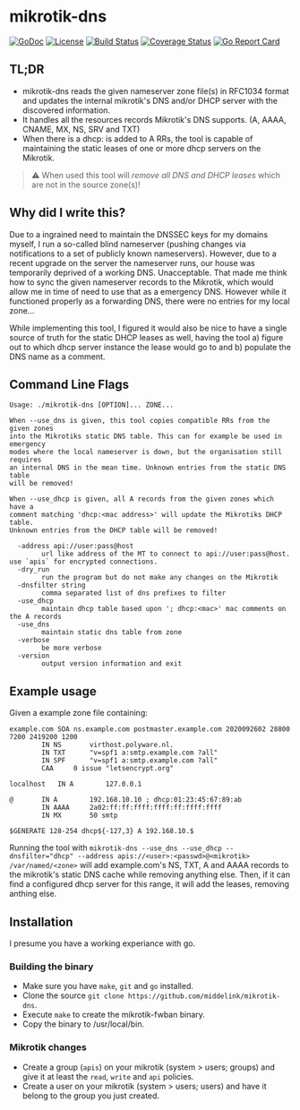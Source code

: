# mikrotik-dns

[![GoDoc](https://godoc.org/github.com/middelink/mikrotik-dns?status.svg)](https://godoc.org/github.com/middelink/mikrotik-dns)
[![License](https://img.shields.io/github/license/middelink/mikrotik-dns.svg)](https://github.com/middelink/mikrotik-dns/blob/master/LICENSE)
[![Build Status](https://travis-ci.org/middelink/mikrotik-dns.svg?branch=master)](https://travis-ci.org/middelink/mikrotik-dns)
[![Coverage Status](https://coveralls.io/repos/github/middelink/mikrotik-dns/badge.svg?branch=master)](https://coveralls.io/github/middelink/mikrotik-dns?branch=master)
[![Go Report Card](https://goreportcard.com/badge/github.com/middelink/mikrotik-dns)](https://goreportcard.com/report/github.com/middelink/mikrotik-dns)

## TL;DR

* mikrotik-dns reads the given nameserver zone file(s) in RFC1034 format and
  updates the internal mikrotik's DNS and/or DHCP server with the discovered
  information.
* It handles all the resources records Mikrotik's DNS supports. (A, AAAA,
  CNAME, MX, NS, SRV and TXT)
* When there is a dhcp:<mac address> is added to A RRs, the tool is capable
  of maintaining the static leases of one or more dhcp servers on the Mikrotik.

> :warning: When used this tool will *remove all DNS and DHCP leases* which are not in the source zone(s)!

## Why did I write this?

Due to a ingrained need to maintain the DNSSEC keys for my domains myself, I
run a so-called blind nameserver (pushing changes via notifications to a set
of publicly known nameservers). However, due to a recent upgrade on the server
the nameserver runs, our house was temporarily deprived of a working DNS.
Unacceptable. That made me think how to sync the given nameserver records to
the Mikrotik, which would allow me in time of need to use that as a emergency
DNS. However while it functioned properly as a forwarding DNS, there were no
entries for my local zone...

While implementing this tool, I figured it would also be nice to have a single
source of truth for the static DHCP leases as well, having the tool a) figure
out to which dhcp server instance the lease would go to and b) populate the DNS
name as a comment.

## Command Line Flags

```
Usage: ./mikrotik-dns [OPTION]... ZONE...

When --use_dns is given, this tool copies compatible RRs from the given zones
into the Mikrotiks static DNS table. This can for example be used in emergency
modes where the local nameserver is down, but the organisation still requires
an internal DNS in the mean time. Unknown entries from the static DNS table
will be removed!

When --use_dhcp is given, all A records from the given zones which have a
comment matching 'dhcp:<mac address>' will update the Mikrotiks DHCP table.
Unknown entries from the DHCP table will be removed!

  -address api://user:pass@host
    	url like address of the MT to connect to api://user:pass@host. use `apis` for encrypted connections.
  -dry_run
    	run the program but do not make any changes on the Mikrotik
  -dnsfilter string
    	comma separated list of dns prefixes to filter
  -use_dhcp
    	maintain dhcp table based upon '; dhcp:<mac>' mac comments on the A records
  -use_dns
    	maintain static dns table from zone
  -verbose
    	be more verbose
  -version
    	output version information and exit
```

## Example usage

Given a example zone file containing:
```dns
example.com	SOA ns.example.com postmaster.example.com 2020092602 28800 7200 2419200 1200
		IN NS		virthost.polyware.nl.
		IN TXT		"v=spf1 a:smtp.example.com ?all"
		IN SPF		"v=spf1 a:smtp.example.com ?all"
		CAA		0 issue "letsencrypt.org"

localhost	IN A		127.0.0.1

@		IN A		192.168.10.10 ; dhcp:01:23:45:67:89:ab
		IN AAAA		2a02:ff:ff:ffff:ffff:ff:ffff:ffff
		IN MX		50 smtp

$GENERATE 128-254 dhcp${-127,3} A 192.168.10.$
```

Running the tool with `mikrotik-dns --use_dns --use_dhcp --dnsfilter="dhcp" --address apis://<user>:<passwd>@<mikrotik> /var/named/<zone>`
will add example.com's NS, TXT, A and AAAA records to the mikrotik's static DNS cache while removing anything else.
Then, if it can find a configured dhcp server for this range, it will add the leases, removing anthing else.

## Installation

I presume you have a working experiance with go.

### Building the binary

* Make sure you have `make`, `git` and `go` installed.
* Clone the source `git clone https://github.com/middelink/mikrotik-dns`.
* Execute `make` to create the mikrotik-fwban binary.
* Copy the binary to /usr/local/bin.

### Mikrotik changes

* Create a group (`apis`) on your mikrotik (system > users; groups) and
  give it at least the `read`, `write` and `api` policies.
* Create a user on your mikrotik (system > users; users) and have it
  belong to the group you just created.
